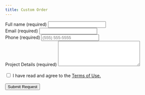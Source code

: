 ```yaml
---
title: Custom Order
---
```

<form action="../mail/send" method="post">
	<input type="hidden" value="Custom Artwork Order" name="Subject">
	<input type="hidden" value="true" name="IsResend">
	<input type="hidden" value="/pages/thank-you" name="RedirectUrl">
	<div class="control-group">
		<label for="FullName">Full name (required)</label>
		<input type="text" name="FullName" class="form-input" required="">
	</div>
	<div class="control-group">
		<label for="email">Email (required)</label>
		<input type="text" name="To" class="form-input" required="">
	</div>
    <div class="control-group">
		<label for="Phone">Phone (required)</label>
		<input type="text" name="Phone" class="form-input" required="" placeholder="(555) 555-5555" />
	</div>
	<div class="control-group">
		<label for="ProjectDetails">Project Details (required)</label>
		<textarea rows="5" cols="30" name="ProjectDetails" class="form-text" required=""></textarea>
	</div>
     <br />
    <div class="control-group">
        <input type="checkbox" name="AgreeToTerms" value="I have read and agree to the Terms of Use." required="" >&nbsp;<span>I have read and agree to the </span><a href="/terms-of-use/" target="_blank">Terms of Use.</a>
    </div>
     <br />
	<div class="control-group">
		<button class="btn btn-primary" type="submit">Submit Request</button>
	</div>
</form>